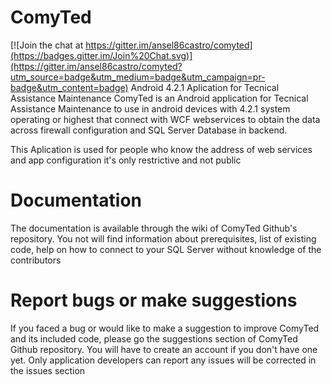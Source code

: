 # ComyTed

[![Join the chat at https://gitter.im/ansel86castro/comyted](https://badges.gitter.im/Join%20Chat.svg)](https://gitter.im/ansel86castro/comyted?utm_source=badge&utm_medium=badge&utm_campaign=pr-badge&utm_content=badge)
Android 4.2.1 Aplication for Tecnical Assistance Maintenance
ComyTed  is an Android application for Tecnical Assistance Maintenance to use in android devices with 4.2.1 system operating or highest that connect with WCF webservices to obtain the data across firewall configuration and SQL Server Database in backend.

This Aplication is used for people who know the address of web services and app configuration it's only restrictive and not public

# Documentation
The documentation is available through the wiki of ComyTed  Github's repository. You not will find information about prerequisites, list of existing code, help on how to connect to your SQL Server without knowledge of the contributors

# Report bugs or make suggestions
If you faced a bug or would like to make a suggestion to improve ComyTed and its included code, please go the suggestions section of ComyTed  Github repository. You will have to create an account if you don't have one yet. Only application developers can report any issues will be corrected in the issues section
